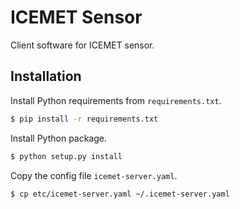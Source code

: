 # ICEMET Sensor
Client software for ICEMET sensor.

## Installation
Install Python requirements from `requirements.txt`.
```bash
$ pip install -r requirements.txt
```

Install Python package.
```bash
$ python setup.py install
```

Copy the config file `icemet-server.yaml`.
```bash
$ cp etc/icemet-server.yaml ~/.icemet-server.yaml
```
